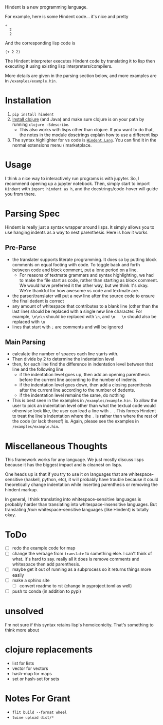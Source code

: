 Hindent is a new programming language.

For example, here
is some Hindent code... it's nice and pretty

```
+
  2
  2
```

And the corresponding lisp code is

```
(+ 2 2)
```

The Hindent interpreter executes
Hindent code by translating
it to lisp then executing it using
existing lisp interpreters/compilers.

More details are given in the
parsing section below, and more examples
are in `/examples/example.hin`.

# Installation

1. `pip install hindent`
2. [Install clojure](https://clojure.org/guides/install_clojure#java)
   (and Java) and make sure clojure is on your path by running `clojure -Sdescribe`.
   - This also works with lisps other than clojure. If
     you want to do that, the
     notes in the module dosctrings explain how to use a different lisp
3. The syntax highlighter for vs code is
   [`Hindent Lang`](https://marketplace.visualstudio.com/items?itemName=GrantSmith.hindent-lang).  You can find
   it in the normal extensions menu / marketplace.

# Usage

I think a nice way to interactively run programs is with jupyter.
So, I recommend opening up a jupyter notebook. Then, simply start to
import ``Hindent`` with `import hindent as h`, and the docstrings/code-hover
will guide you from there.


# Parsing Spec

Hindent is really just a syntax wrapper around lisps.
It simply allows you to use hanging indents as
a way to nest parenthesis. Here is how it works

## Pre-Parse

- the translater supports literate programming. It does so
  by putting block comments on equal footing with code. To
  toggle back and forth between code and block comment,
  put a lone period on a line.
  - For reasons of textmate grammars and syntax highlighting,
    we had to make the file start as code, rather than starting
    as block comment. We would have preferred it the other way,
    but we think it's okay.  We're thankful for how awesome vs
    code and textmate are.
- the parser/translater will put a new line after the source code
  to ensure the final dedent is correct
- any amount of whitespace that contributes to a blank line
  (other than the last line) should be replaced with a single
  new line character. For example, `\n\n\n` should be replaced
  with `\n`, and `\n   \n` should also be replaced with `\n`
- lines that start with `;` are comments and will be ignored

## Main Parsing

- calculate the number of spaces each line starts with.
- Then divide by 2 to determine the indentation level
- then, for each line find the difference in indentation level
  between that line and the following line
  - if the indentation level goes up, then add an opening parenthesis before the current line
    according to the number of indents.
  - if the indentation level goes down, then add a closing parenthesis after the current line
    according to the number of dedents.
  - if the indentation level remains the same, do nothing
- This is best seen in the examples in `/examples/example.hin`.
  To allow the user to pick an indentation level
  other than what the textual code would otherwise look like,
  the user can lead a line with `. `.  This forces
  Hindent to treat the line's indentation where the `.` is
  rather than where the rest of the code (or lack thereof) is.
  Again, please see the examples in `/examples/example.hin`.

# Miscellaneous Thoughts

This framework works for any language.  We just mostly
discuss lisps because it has the biggest impact and is
cleanest on lisps.

One heads up is that if you try to use it on languages that
are whitespace-sensitive (haskell, python, etc), it will probably
have trouble because it could theoretically change indentation
while inserting parenthesis or removing the hindent markup.

In general, I think translating into whitespace-sensitive
languages is probably harder than translating into whitespace-insensitive
languages.  But translating *from* whitespace-sensitive languages
(like Hindent) is totally okay.

# ToDo

- [ ] redo the example code for map
- [ ] change the verbage from `translate` to something else. I can't think
      of what. It's hard to say. really all it does is remove comments and whitespace
      then add parenthesis.
- [ ] maybe get it out of running as a subprocess so
      it returns things more easily
- [ ] make a sphinx site
  - [ ] convert readme to rst (change in pyproject.toml as well)
- [ ] push to conda (in addition to pypi)

# unsolved

I'm not sure if this syntax retains lisp's
homoiconicity. That's something to think more about

# clojure replacements

- list for lists
- vector for vectors
- hash-map for maps
- set or hash-set for sets

# Notes For Grant

- `flit build --format wheel`
- `twine upload dist/*`
